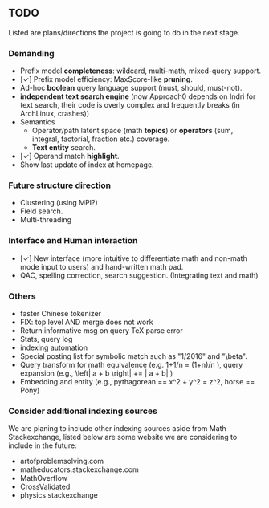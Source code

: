 ## TODO
Listed are plans/directions the project is going to do
in the next stage.

### Demanding
* Prefix model **completeness**: wildcard, multi-math, mixed-query support.
* [✓] Prefix model efficiency: MaxScore-like **pruning**.
* Ad-hoc **boolean** query language support (must, should, must-not).
* **independent text search engine** (now Approach0 depends on Indri for text search, their code is overly complex and frequently breaks (in ArchLinux, crashes))
* Semantics
  * Operator/path latent space (math **topics**) or **operators** (sum, integral, factorial, fraction etc.) coverage.
  * **Text entity** search.
* [✓] Operand match **highlight**.
* Show last update of index at homepage.

### Future structure direction
* Clustering (using MPI?)
* Field search.
* Multi-threading

### Interface and Human interaction
* [✓] New interface (more intuitive to differentiate math and non-math mode input to users) and hand-written math pad.
* QAC, spelling correction, search suggestion. (Integrating text and math)

### Others
* faster Chinese tokenizer
* FIX: top level AND merge does not work
* Return informative msg on query TeX parse error
* Stats, query log
* indexing automation
* Special posting list for symbolic match such as "1/2016" and "\beta".
* Query transform for math equivalence (e.g. 1+1/n = (1+n)/n ), query expansion (e.g., \left| a + b \right| += | a + b| )
* Embedding and entity (e.g., pythagorean == x^2 + y^2 = z^2, horse == Pony)

### Consider additional indexing sources
We are planing to include other indexing sources aside from Math Stackexchange, listed below are some website we are considering to include in the future:
* artofproblemsolving.com
* matheducators.stackexchange.com
* MathOverflow
* CrossValidated
* physics stackexchange
